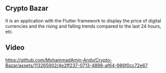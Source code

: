 ## Crypto Bazar
 It is an application with the Flutter framework to display the price of digital currencies and the rising and falling trends compared to the last 24 hours, etc.

## Video




https://github.com/MohammadAmin-Andy/Crypto-Bazar/assets/113265902/4e2ff237-0713-4898-af64-986f0cc72e67

